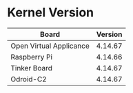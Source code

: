 
# Kernel Version

| Board | Version |
|-------|---------|
| Open Virtual Applicance | 4.14.67 |
| Raspberry Pi | 4.14.66 |
| Tinker Board | 4.14.67 |
| Odroid-C2 | 4.14.67 |
